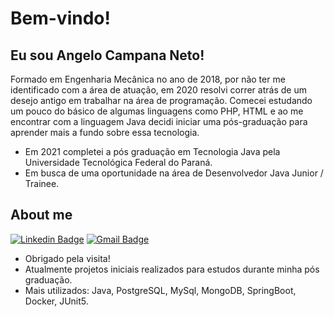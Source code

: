 <!-- <img align="right" width="400" height="400" src=""> -->

# Bem-vindo!

## Eu sou Angelo Campana Neto!

Formado em Engenharia Mecânica no ano de 2018, por não ter me identificado com a área de atuação, em 2020 resolvi correr atrás de um desejo antigo em trabalhar na área de programação. Comecei estudando um pouco do básico de algumas linguagens como PHP, HTML e ao me encontrar com a linguagem Java decidi iniciar uma pós-graduação para aprender mais a fundo sobre essa tecnologia.

- Em 2021 completei a pós graduação em Tecnologia Java pela Universidade Tecnológica Federal do Paraná.
- Em busca de uma oportunidade na área de Desenvolvedor Java Junior / Trainee.



## About me 
[![Linkedin Badge](https://img.shields.io/badge/-LinkedIn-blue?style=flat-square&logo=Linkedin&logoColor=white&link=https://www.linkedin.com/in/angelocampananeto/)](https://www.linkedin.com/in/angelocampananeto/)
[![Gmail Badge](https://img.shields.io/badge/-Gmail-c14438?style=flat-square&logo=Gmail&logoColor=white&link=mailto:netocampana@gmail.com)](mailto:netocampana@gmail.com)

- Obrigado pela visita! 
- Atualmente projetos iniciais realizados para estudos durante minha pós graduação.
- Mais utilizados: Java, PostgreSQL, MySql, MongoDB, SpringBoot, Docker, JUnit5.





<!--
**campanan/campanan** is a ✨ _special_ ✨ repository because its `README.md` (this file) appears on your GitHub profile.
[![Anurag's github stats](https://github-readme-stats.vercel.app/api?username=campanan)](https://github.com/campanan/github-readme-stats)   /// Profile stats 
Here are some ideas to get you started:

- 🔭 I’m currently working on ...
- 🌱 I’m currently learning ...
- 👯 I’m looking to collaborate on ...
- 🤔 I’m looking for help with ...
- 💬 Ask me about ...
- 📫 How to reach me: ...
- 😄 Pronouns: ...
- ⚡ Fun fact: ...
-->
